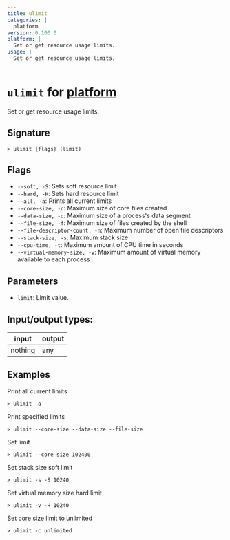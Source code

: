 ```yaml
---
title: ulimit
categories: |
  platform
version: 0.100.0
platform: |
  Set or get resource usage limits.
usage: |
  Set or get resource usage limits.
---
```

<!-- This file is automatically generated. Please edit the command in https://github.com/nushell/nushell instead. -->

# `ulimit` for [platform](/commands/categories/platform.md)

<div class='command-title'>Set or get resource usage limits.</div>

## Signature

```> ulimit {flags} (limit)```

## Flags

 -  `--soft, -S`: Sets soft resource limit
 -  `--hard, -H`: Sets hard resource limit
 -  `--all, -a`: Prints all current limits
 -  `--core-size, -c`: Maximum size of core files created
 -  `--data-size, -d`: Maximum size of a process's data segment
 -  `--file-size, -f`: Maximum size of files created by the shell
 -  `--file-descriptor-count, -n`: Maximum number of open file descriptors
 -  `--stack-size, -s`: Maximum stack size
 -  `--cpu-time, -t`: Maximum amount of CPU time in seconds
 -  `--virtual-memory-size, -v`: Maximum amount of virtual memory available to each process

## Parameters

 -  `limit`: Limit value.


## Input/output types:

| input   | output |
| ------- | ------ |
| nothing | any    |

## Examples

Print all current limits
```nu
> ulimit -a

```

Print specified limits
```nu
> ulimit --core-size --data-size --file-size

```

Set limit
```nu
> ulimit --core-size 102400

```

Set stack size soft limit
```nu
> ulimit -s -S 10240

```

Set virtual memory size hard limit
```nu
> ulimit -v -H 10240

```

Set core size limit to unlimited
```nu
> ulimit -c unlimited

```
